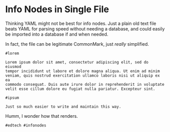 # Info Nodes in Single File

Thinking YAML might not be best for info nodes. Just a plain old text
file beats YAML for parsing speed without needing a database, and could
easily be imported into a database if and when needed.

In fact, the file can be legitimate CommonMark, just *really*
simplified.


```
#lorem

Lorem ipsum dolor sit amet, consectetur adipiscing elit, sed do eiusmod
tempor incididunt ut labore et dolore magna aliqua. Ut enim ad minim
veniam, quis nostrud exercitation ullamco laboris nisi ut aliquip ex ea
commodo consequat. Duis aute irure dolor in reprehenderit in voluptate
velit esse cillum dolore eu fugiat nulla pariatur. Excepteur sint.

#ipsum

Just so much easier to write and maintain this way.

```

Humm, I wonder how that renders.

    #edtech #infonodes
